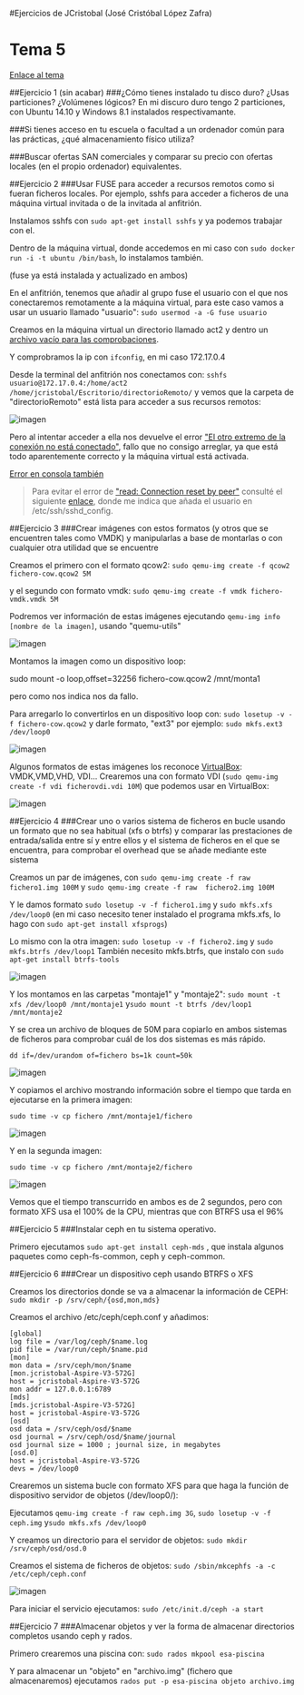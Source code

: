 #Ejercicios de JCristobal (José Cristóbal López Zafra)

# Tema 5

[Enlace al tema](http://jj.github.io/IV/documentos/temas/Almacenamiento)


##Ejercicio 1 (sin acabar)
###¿Cómo tienes instalado tu disco duro? ¿Usas particiones? ¿Volúmenes lógicos?
En mi discuro duro tengo 2 particiones, con Ubuntu 14.10 y Windows 8.1 instalados respectivamante.

###Si tienes acceso en tu escuela o facultad a un ordenador común para las prácticas, ¿qué almacenamiento físico utiliza?

###Buscar ofertas SAN comerciales y comparar su precio con ofertas locales (en el propio ordenador) equivalentes.


##Ejercicio 2
###Usar FUSE para acceder a recursos remotos como si fueran ficheros locales. Por ejemplo, sshfs para acceder a ficheros de una máquina virtual invitada o de la invitada al anfitrión. 

Instalamos sshfs con `sudo apt-get install sshfs` y ya podemos trabajar con el.

Dentro de la máquina virtual, donde accedemos en mi caso con `sudo docker run -i -t ubuntu /bin/bash`, lo instalamos también. 

(fuse ya está instalada y actualizado en ambos)

En el anfitrión, tenemos que añadir al grupo fuse el usuario con el que nos conectaremos remotamente a la máquina virtual, para este caso vamos a usar un usuario llamado "usuario": `sudo usermod -a -G fuse usuario`

Creamos en la máquina virtual un directorio llamado act2 y dentro un [archivo vacío para las comprobaciones](http://i.imgur.com/pinPjBB.png).

Y comprobramos la ip con `ifconfig`, en mi caso 172.17.0.4

Desde la terminal del anfitrión nos conectamos con: `sshfs usuario@172.17.0.4:/home/act2 /home/jcristobal/Escritorio/directorioRemoto/` y vemos que la carpeta de "directorioRemoto" está lista para acceder a sus recursos remotos:

![imagen](http://i.imgur.com/NxBOYIp.png)

Pero al intentar acceder a ella nos devuelve el error ["El otro extremo de la conexión no está conectado"](http://i.imgur.com/5eOTt4m.png), fallo que no consigo arreglar, ya que está todo aparentemente correcto y la máquina virtual está activada.

[Error en consola también](http://i.imgur.com/mhlKsOV.png)


> 
> Para evitar el error de ["read: Connection reset by peer"](http://i.imgur.com/kCKdVcv.png) consulté el siguiente [enlace](https://forum.manjaro.org/index.php?topic=11363.0), donde me indica que añada el usuario en /etc/ssh/sshd_config.
> 


##Ejercicio 3
###Crear imágenes con estos formatos (y otros que se encuentren tales como VMDK) y manipularlas a base de montarlas o con cualquier otra utilidad que se encuentre


Creamos el primero con el formato qcow2: `sudo qemu-img create -f qcow2 fichero-cow.qcow2 5M`

y el segundo con formato vmdk: `sudo qemu-img create -f vmdk fichero-vmdk.vmdk 5M`

Podremos ver información de estas imágenes ejecutando `qemu-img info [nombre de la imagen]`, usando "quemu-utils"

![imagen](http://i.imgur.com/awiDK0q.png)


Montamos la imagen como un dispositivo loop:

sudo mount -o loop,offset=32256 fichero-cow.qcow2 /mnt/monta1

pero como nos indica nos da fallo.

Para arregarlo lo convertirlos en un dispositivo loop con: `sudo losetup -v -f fichero-cow.qcow2` y darle formato, "ext3" por ejemplo: `sudo mkfs.ext3 /dev/loop0`

![imagen](http://i.imgur.com/bG66Xem.png)


Algunos formatos de estas imágenes los reconoce [VirtualBox](https://www.virtualbox.org/): VMDK,VMD,VHD, VDI... Crearemos una con formato VDI (`sudo qemu-img create -f vdi ficherovdi.vdi 10M`) que podemos usar en VirtualBox:

![imagen](http://i.imgur.com/pniTX64.png)


##Ejercicio 4
###Crear uno o varios sistema de ficheros en bucle usando un formato que no sea habitual (xfs o btrfs) y comparar las prestaciones de entrada/salida entre sí y entre ellos y el sistema de ficheros en el que se encuentra, para comprobar el overhead que se añade mediante este sistema

Creamos un par de imágenes, con `sudo qemu-img create -f raw  fichero1.img 100M` y `sudo qemu-img create -f raw  fichero2.img 100M`

Y le damos formato `sudo losetup -v -f fichero1.img` y `sudo mkfs.xfs /dev/loop0` (en mi caso necesito tener instalado el programa mkfs.xfs, lo hago con `sudo apt-get install xfsprogs`)

Lo mismo con la otra imagen: `sudo losetup -v -f fichero2.img` y `sudo mkfs.btrfs /dev/loop1`
También necesito mkfs.btrfs, que instalo con `sudo apt-get install btrfs-tools`

![imagen](http://i.imgur.com/JEvYj07.png)

Y los montamos en las carpetas "montaje1" y "montaje2": `sudo mount -t xfs /dev/loop0 /mnt/montaje1` y`sudo mount -t btrfs /dev/loop1 /mnt/montaje2`


Y se crea un archivo de bloques de 50M para copiarlo en ambos sistemas de ficheros para comprobar cuál de los dos sistemas es más rápido.

`dd if=/dev/urandom of=fichero bs=1k count=50k`

![imagen](http://i.imgur.com/gfRc4lf.png)

Y copiamos el archivo mostrando información sobre el tiempo que tarda en ejecutarse en la primera imagen:

`sudo time -v cp fichero /mnt/montaje1/fichero`

![imagen](http://i.imgur.com/GUC6SkN.png)

Y en la segunda imagen:

`sudo time -v cp fichero /mnt/montaje2/fichero`

![imagen](http://i.imgur.com/ZfoYxqD.png)


Vemos que el tiempo transcurrido en ambos es de 2 segundos, pero con formato XFS usa el 100% de la CPU, mientras que con BTRFS usa el 96%



##Ejercicio 5
###Instalar ceph en tu sistema operativo. 

Primero ejecutamos `sudo apt-get install ceph-mds` , que instala algunos paquetes como ceph-fs-common, ceph y ceph-common.


##Ejercicio 6
###Crear un dispositivo ceph usando BTRFS o XFS

Creamos los directorios donde se va a almacenar la información de CEPH: `sudo mkdir -p /srv/ceph/{osd,mon,mds}`

Creamos el archivo /etc/ceph/ceph.conf y añadimos:

```
[global]
log file = /var/log/ceph/$name.log
pid file = /var/run/ceph/$name.pid
[mon]
mon data = /srv/ceph/mon/$name
[mon.jcristobal-Aspire-V3-572G]
host = jcristobal-Aspire-V3-572G
mon addr = 127.0.0.1:6789
[mds]
[mds.jcristobal-Aspire-V3-572G]
host = jcristobal-Aspire-V3-572G
[osd]
osd data = /srv/ceph/osd/$name
osd journal = /srv/ceph/osd/$name/journal
osd journal size = 1000 ; journal size, in megabytes
[osd.0]
host = jcristobal-Aspire-V3-572G
devs = /dev/loop0
```

Crearemos un sistema bucle con formato XFS para que haga la función de dispositivo servidor de objetos (/dev/loop0/):

Ejecutamos `qemu-img create -f raw ceph.img 3G`, `sudo losetup -v -f ceph.img` y`sudo mkfs.xfs /dev/loop0`


Y creamos un directorio para el servidor de objetos: `sudo mkdir /srv/ceph/osd/osd.0`

Creamos el sistema de ficheros de objetos: `sudo /sbin/mkcephfs -a -c /etc/ceph/ceph.conf`

![imagen](http://i.imgur.com/hweLels.png)


Para iniciar el servicio ejecutamos: `sudo /etc/init.d/ceph -a start`


##Ejercicio 7
###Almacenar objetos y ver la forma de almacenar directorios completos usando ceph y rados. 

Primero crearemos una piscina con: `sudo rados mkpool esa-piscina`

Y para almacenar un "objeto" en "archivo.img" (fichero que almacenaremos) ejecutamos `rados put -p esa-piscina objeto archivo.img`






